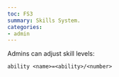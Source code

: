 ```yaml
---
toc: FS3
summary: Skills System.
categories:
- admin
---
```

Admins can adjust skill levels:

`ability <name>=<ability>/<number>`
